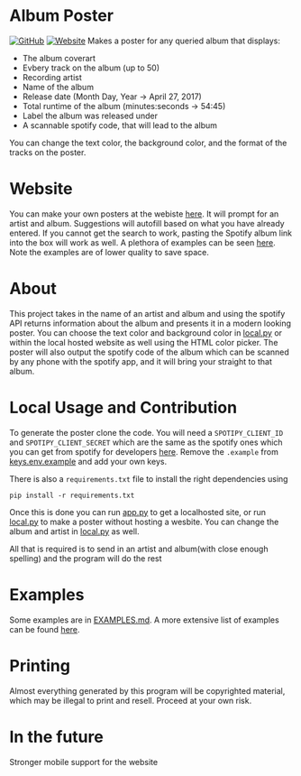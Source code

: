 # Album Poster
[![GitHub](https://img.shields.io/badge/GitHub-Repository-blue)](https://github.com/H-Bombmxpwr/MusicPoster)
[![Website](https://img.shields.io/badge/Website-MusicPoster-brightgreen)](https://trevorg73.web.illinois.edu/musicposter/home)
Makes a poster for any queried album that displays:
- The album coverart
- Evbery track on the album (up to 50)
- Recording artist 
- Name of the album
- Release date (Month Day, Year -> April 27, 2017)
- Total runtime of the album (minutes:seconds -> 54:45)
- Label the album was released under
- A scannable spotify code, that will lead to the album

You can change the text color, the background color, and the format of the tracks on the poster. 

# Website
You can make your own posters at the webiste [here](https://trevorg73.web.illinois.edu/musicposter/home). It will prompt for an artist and album. Suggestions will autofill based on what you have already entered. If you cannot get the search to work, pasting the Spotify album link into the box will work as well. A plethora of examples can be seen [here](https://trevorg73.web.illinois.edu/musicposter/mosaic). Note the examples are of lower quality to save space. 


# About
This project takes in the name of an artist and album and using the spotify API returns information about the album and presents it in a modern looking poster. You can choose the text color and background color in [local.py](local.py) or within the local hosted website as well using the HTML color picker. The poster will also output the spotify code of the album which can be scanned by any phone with the spotify app, and it will bring your straight to that album. 



# Local Usage and Contribution
To generate the poster clone the code. You will need a `SPOTIPY_CLIENT_ID` and `SPOTIPY_CLIENT_SECRET` which are the same as the spotify ones which you can get from spotify for developers [here](https://developer.spotify.com/documentation/general/guides/authorization/). 
Remove the `.example` from [keys.env.example](keys.env.example) and add your own keys.

There is also a `requirements.txt` file to install the right dependencies using 
```console
pip install -r requirements.txt
```

Once this is done you can run [app.py](app.py) to get a localhosted site, or run [local.py](local.py) to make a poster without hosting a wesbite. You can change the album and artist in [local.py](local.py) as well. 

All that is required is to send in an artist and album(with close enough spelling) and the program will do the rest

# Examples
Some examples are in [EXAMPLES.md](EXAMPLES.md). A more extensive list of examples can be found [here](https://trevorg73.web.illinois.edu/musicposter/mosaic). 


# Printing
Almost everything generated by this program will be copyrighted material, which may be illegal to print and resell. Proceed at your own risk.

# In the future
Stronger mobile support for the website

